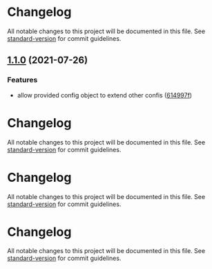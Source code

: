# Changelog

All notable changes to this project will be documented in this file. See [standard-version](https://github.com/conventional-changelog/standard-version) for commit guidelines.

## [1.1.0](https://github.com/nikibharadwaj/Maventest/compare/v1.0.0...v1.1.0) (2021-07-26)


### Features

* allow provided config object to extend other confis ([614997f](https://github.com/nikibharadwaj/Maventest/commit/614997f639cd314f27147e48b199ae3c6d07a087))

# Changelog

All notable changes to this project will be documented in this file. See [standard-version](https://github.com/conventional-changelog/standard-version) for commit guidelines.

# Changelog

All notable changes to this project will be documented in this file. See [standard-version](https://github.com/conventional-changelog/standard-version) for commit guidelines.

# Changelog

All notable changes to this project will be documented in this file. See [standard-version](https://github.com/conventional-changelog/standard-version) for commit guidelines.
